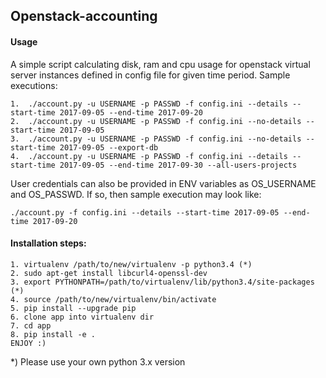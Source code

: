 ## Openstack-accounting

#### Usage

A simple script calculating disk, ram and cpu usage for openstack virtual server instances defined in config file for given time period.
Sample executions:

    1.  ./account.py -u USERNAME -p PASSWD -f config.ini --details --start-time 2017-09-05 --end-time 2017-09-20
    2.  ./account.py -u USERNAME -p PASSWD -f config.ini --no-details --start-time 2017-09-05
    3.  ./account.py -u USERNAME -p PASSWD -f config.ini --no-details --start-time 2017-09-05 --export-db
    4.  ./account.py -u USERNAME -p PASSWD -f config.ini --details --start-time 2017-09-05 --end-time 2017-09-30 --all-users-projects

User credentials can also be provided in ENV variables as OS_USERNAME and OS_PASSWD. If so, then sample execution may look like:

    ./account.py -f config.ini --details --start-time 2017-09-05 --end-time 2017-09-20

#### Installation steps:
    
    1. virtualenv /path/to/new/virtualenv -p python3.4 (*)
    2. sudo apt-get install libcurl4-openssl-dev
    3. export PYTHONPATH=/path/to/virtualenv/lib/python3.4/site-packages (*)
    4. source /path/to/new/virtualenv/bin/activate
    5. pip install --upgrade pip
    6. clone app into virtualenv dir
    7. cd app
    8. pip install -e .
    ENJOY :)

*)  Please use your own python 3.x version

